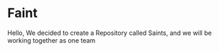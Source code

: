 # Faint
Hello, We decided to create a Repository called Saints, and we will be working together as one team 

